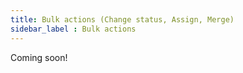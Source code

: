 ```yaml
---
title: Bulk actions (Change status, Assign, Merge)
sidebar_label : Bulk actions
---
```


Coming soon!